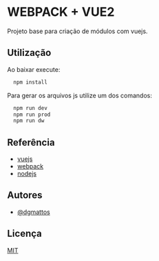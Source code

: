 
# WEBPACK + VUE2

Projeto base para criação de módulos com vuejs.


## Utilização

Ao baixar execute:

```bash
  npm install
```

Para gerar os arquivos js utilize um dos comandos:

```bash
  npm run dev
  npm run prod
  npm run dw
```


## Referência

 - [vuejs](https://vuejs.org/)
 - [webpack](https://webpack.js.org/)
 - [nodejs](https://nodejs.org/en/)


## Autores

- [@dgmattos](https://www.github.com/dgmattos)


## Licença

[MIT](https://choosealicense.com/licenses/mit/)


    
